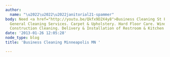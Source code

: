 ```yaml
---
author:
  name: "\u2022\u2022\u2022janitorial21-spammer"
body: Need <a href="http://youtu.be/Qkfx9D2X4y8">Business Cleaning St Paul MN</a>?
  General Cleaning Services. Carpet & Upholstery. Hard Floor Care. Window Cleaning.
  Construction Cleaning. Delivery & Installation of Restroom & Kitchen Products.
date: '2013-01-26 12:05:28'
node_type: blog
title: 'Business Cleaning Minneapolis MN '

---
```

